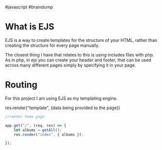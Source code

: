 #javascript #braindump 
# What is EJS
EJS is a way to create templates for the structure of your HTML, rather than creating the structure for every page manually. 

The closest thing I have that relates to this is using includes files with php. As in php, in ejs you can create your header and footer, that can be used across many different pages simply by specifying it in your page. 

# Routing
For this project I am using EJS as my templating engine. 

res.render("template", {data being provided to the page})
```javascript
//render home page

app.get("/", (req, res) => {
	let albums = getAll();
	res.render("index", { albums });

});
```
